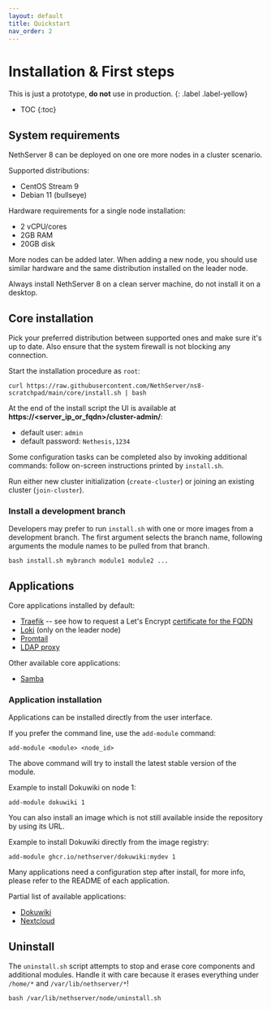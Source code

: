 ```yaml
---
layout: default
title: Quickstart
nav_order: 2
---
```


# Installation & First steps

This is just a prototype, **do not** use in production.
{: .label .label-yellow}

* TOC
{:toc}

## System requirements

NethServer 8 can be deployed on one ore more nodes in a cluster scenario.

Supported distributions:
- CentOS Stream 9
- Debian 11 (bullseye)

Hardware requirements for a single node installation:
- 2 vCPU/cores
- 2GB RAM
- 20GB disk

More nodes can be added later. When adding a new node, you should use
similar hardware and the same distribution installed on the leader node.

Always install NethServer 8 on a clean server machine, do not install it on a desktop.

## Core installation

Pick your preferred distribution between supported ones and make sure it's up to date. 
Also ensure that the system firewall is not blocking any connection.

Start the installation procedure as `root`:
```
curl https://raw.githubusercontent.com/NethServer/ns8-scratchpad/main/core/install.sh | bash
```

At the end of the install script the UI is available at **https://\<server_ip_or_fqdn\>/cluster-admin/**:

- default user: `admin`
- default password: `Nethesis,1234`

Some configuration tasks can be completed also by invoking additional
commands: follow on-screen instructions printed by `install.sh`.

Run either new cluster initialization (`create-cluster`) or joining an existing cluster (`join-cluster`).

### Install a development branch

Developers may prefer to run `install.sh` with one or more images from a
development branch. The first argument selects the branch name, following
arguments the module names to be pulled from that branch.

    bash install.sh mybranch module1 module2 ...

## Applications

Core applications installed by default:
- [Traefik](https://github.com/NethServer/ns8-scratchpad/blob/main/traefik/README.md) -- see how to request a Let's Encrypt [certificate for the FQDN](https://github.com/NethServer/ns8-scratchpad/blob/main/traefik/README.md#set-certificate)
- [Loki](https://github.com/NethServer/ns8-scratchpad/blob/main/loki/REDME.md) (only on the leader node)
- [Promtail](https://github.com/NethServer/ns8-scratchpad/blob/main/promtail/README.md)
- [LDAP proxy](https://github.com/NethServer/ns8-scratchpad/blob/main/ldapproxy/README.md)

Other available core applications:
- [Samba](https://github.com/NethServer/ns8-scratchpad/blob/main/samba/README.md)


### Application installation

Applications can be installed directly from the user interface.

If you prefer the command line, use the `add-module` command:
```
add-module <module> <node_id>
```
The  above command will try to install the latest stable version of the module.

Example to install Dokuwiki on node 1:
```
add-module dokuwiki 1
```

You can also install an image which is not still available inside the repository by using
its URL.

Example to install Dokuwiki directly from the image registry:
```
add-module ghcr.io/nethserver/dokuwiki:mydev 1
```

Many applications need a configuration step after install, for more info, 
please refer to the README of each application.

Partial list of available applications:

- [Dokuwiki](https://github.com/NethServer/ns8-dokuwiki/blob/main/README.md)
- [Nextcloud](https://github.com/NethServer/ns8-core/blob/main/nextcloud/README.md)

## Uninstall

The `uninstall.sh` script attempts to stop and erase core components and
additional modules. Handle it with care because it erases everything under `/home/*` and `/var/lib/nethserver/*`!

    bash /var/lib/nethserver/node/uninstall.sh

